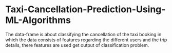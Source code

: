 # Taxi-Cancellation-Prediction-Using-ML-Algorithms
The data-frame is about classifying the cancellation of the taxi booking in which the data consists of features regarding the different users and the trip details, there features are used get output of classification problem.
